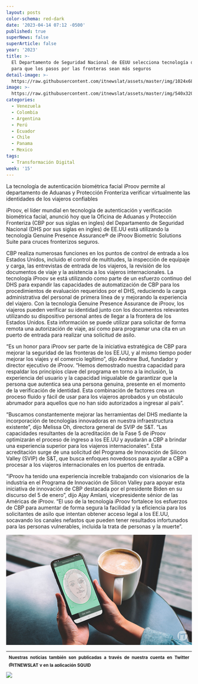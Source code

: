 ```yaml
---
layout: posts
color-schema: red-dark
date: '2023-04-14 07:12 -0500'
published: true
superNews: false
superArticle: false
year: '2023'
title: >-
  El Departamento de Seguridad Nacional de EEUU selecciona tecnología de iProov
  para que los pasos por las fronteras sean más seguros
detail-image: >-
  https://raw.githubusercontent.com/itnewslat/assets/master/img/1024x680/reconocimiento-facial-g.jpg
image: >-
  https://raw.githubusercontent.com/itnewslat/assets/master/img/540x320/reconocimiento-facial-p.jpg
categories:
  - Venezuela
  - Colombia
  - Argentina
  - Perú
  - Ecuador
  - Chile
  - Panama
  - Mexico
tags:
  - Transformación Digital
week: '15'
---
```

La tecnología de autenticación biométrica facial iProov permite al departamento de Aduanas y Protección Fronteriza verificar virtualmente las identidades de los viajeros confiables

iProov, el líder mundial en tecnología de autenticación y verificación biométrica facial, anunció hoy que la Oficina de Aduanas y Protección Fronteriza (CBP por sus siglas en ingles) del Departamento de Seguridad Nacional (DHS por sus siglas en ingles) de EE.UU está utilizando la tecnología Genuine Presence Assurance® de iProov Biometric Solutions Suite para cruces fronterizos seguros.

CBP realiza numerosas funciones en los puntos de control de entrada a los Estados Unidos, incluido el control de multitudes, la inspección de equipaje y carga, las entrevistas de entrada de los viajeros, la revisión de los documentos de viaje y la asistencia a los viajeros internacionales. La tecnología iProov se está utilizando como parte de un esfuerzo continuo del DHS para expandir las capacidades de automatización de CBP para los procedimientos de evaluación requeridos por el DHS, reduciendo la carga administrativa del personal de primera línea de y mejorando la experiencia del viajero. Con la tecnología Genuine Presence Assurance de iProov, los viajeros pueden verificar su identidad junto con los documentos relevantes utilizando su dispositivo personal antes de llegar a la frontera de los Estados Unidos. Esta información se puede utilizar para solicitar de forma remota una autorización de viaje, así como para programar una cita en un puerto de entrada para realizar una solicitud de asilo.

“Es un honor para iProov ser parte de la iniciativa estratégica de CBP para mejorar la seguridad de las fronteras de los EE.UU, y al mismo tiempo poder mejorar los viajes y el comercio legítimo”, dijo Andrew Bud, fundador y director ejecutivo de iProov. “Hemos demostrado nuestra capacidad para respaldar los principios clave del programa en torno a la inclusión, la experiencia del usuario y la capacidad inigualable de garantizar que la persona que autentica sea una persona genuina, presente en el momento de la verificación de identidad. Esta combinación de factores crea un proceso fluido y fácil de usar para los viajeros aprobados y un obstáculo abrumador para aquellos que no han sido autorizados a ingresar al país”.

“Buscamos constantemente mejorar las herramientas del DHS mediante la incorporación de tecnologías innovadoras en nuestra infraestructura existente”, dijo Melissa Oh, directora general de SVIP de S&T. “Las capacidades resultantes de la acreditación de la Fase 5 de iProov optimizarán el proceso de ingreso a los EE.UU y ayudarán a CBP a brindar una experiencia superior para los viajeros internacionales”. Esta acreditación surge de una solicitud del Programa de Innovación de Silicon Valley (SVIP) de S&T, que busca enfoques novedosos para ayudar a CBP a procesar a los viajeros internacionales en los puertos de entrada.


“iProov ha tenido una experiencia increíble trabajando con visionarios de la industria en el Programa de Innovación de Silicon Valley para apoyar esta iniciativa de innovación de CBP destacada por el presidente Biden en su discurso del 5 de enero”, dijo Ajay Amlani, vicepresidente sénior de las Américas de iProov. “El uso de la tecnología iProov fortalece los esfuerzos de CBP para aumentar de forma segura la facilidad y la eficiencia para los solicitantes de asilo que intentan obtener acceso legal a los EE.UU, socavando los canales nefastos que pueden tener resultados infortunados para las personas vulnerables, incluida la trata de personas y la muerte”.

![](https://raw.githubusercontent.com/itnewslat/assets/master/img/540x320/reconocimiento-facial-p.jpg)

<table style="height: 42px;" width="569">
<tbody>
<tr>
<td style="text-align: justify;"><sub><strong>Nuestras noticias también son publicadas a través de nuestra cuenta en Twitter <a href="https://twitter.com/itnewslat?lang=es">@ITNEWSLAT</a> y en la aplicación <a href="https://squidapp.co/en/">SQUID</a></strong></sub></td>
</tr>
</tbody>
</table>
<img src="https://tracker.metricool.com/c3po.jpg?hash=56f88a41e39ab42c063cc51676587a04"/>